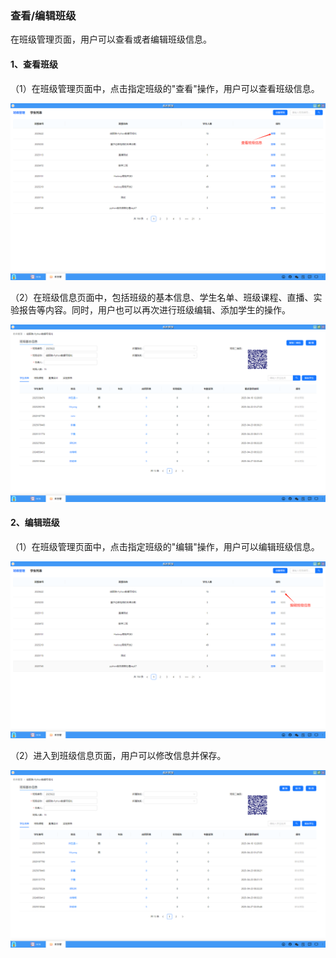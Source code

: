 ### 查看/编辑班级
在班级管理页面，用户可以查看或者编辑班级信息。

#### 1、查看班级
（1）在班级管理页面中，点击指定班级的"查看"操作，用户可以查看班级信息。

![alt text](./eduadmin05.png)

（2）在班级信息页面中，包括班级的基本信息、学生名单、班级课程、直播、实验报告等内容。同时，用户也可以再次进行班级编辑、添加学生的操作。

![alt text](./eduadmin06.png)

#### 2、编辑班级
（1）在班级管理页面中，点击指定班级的"编辑"操作，用户可以编辑班级信息。

![alt text](./eduadmin07.png)

（2）进入到班级信息页面，用户可以修改信息并保存。

![alt text](./eduadmin08.png)